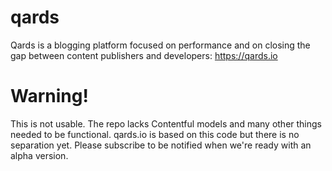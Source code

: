 # qards
Qards is a blogging platform focused on performance and on closing the gap between content publishers and developers: https://qards.io

# Warning!

This is not usable. The repo lacks Contentful models and many other things needed to be functional.
qards.io is based on this code but there is no separation yet. Please subscribe to be notified when we're ready with an alpha version.
